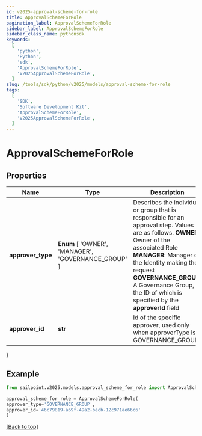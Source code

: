 ```yaml
---
id: v2025-approval-scheme-for-role
title: ApprovalSchemeForRole
pagination_label: ApprovalSchemeForRole
sidebar_label: ApprovalSchemeForRole
sidebar_class_name: pythonsdk
keywords:
  [
    'python',
    'Python',
    'sdk',
    'ApprovalSchemeForRole',
    'V2025ApprovalSchemeForRole',
  ]
slug: /tools/sdk/python/v2025/models/approval-scheme-for-role
tags:
  [
    'SDK',
    'Software Development Kit',
    'ApprovalSchemeForRole',
    'V2025ApprovalSchemeForRole',
  ]
---
```


# ApprovalSchemeForRole

## Properties

| Name | Type | Description | Notes |
| --- | --- | --- | --- |
| **approver_type** | **Enum** [ 'OWNER', 'MANAGER', 'GOVERNANCE_GROUP' ] | Describes the individual or group that is responsible for an approval step. Values are as follows. **OWNER**: Owner of the associated Role **MANAGER**: Manager of the Identity making the request **GOVERNANCE_GROUP**: A Governance Group, the ID of which is specified by the **approverId** field | [optional] |
| **approver_id** | **str** | Id of the specific approver, used only when approverType is GOVERNANCE_GROUP | [optional] |

}

## Example

```python
from sailpoint.v2025.models.approval_scheme_for_role import ApprovalSchemeForRole

approval_scheme_for_role = ApprovalSchemeForRole(
approver_type='GOVERNANCE_GROUP',
approver_id='46c79819-a69f-49a2-becb-12c971ae66c6'
)

```

[[Back to top]](#)
